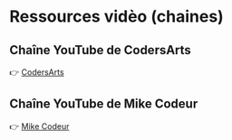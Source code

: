 # Ressources vidèo (chaines)

## Chaîne YouTube de CodersArts

👉 [CodersArts](https://www.youtube.com/@CodersArts)

## Chaîne YouTube de Mike Codeur

👉 [Mike Codeur](https://www.youtube.com/channel/UC7BNBNLwMF8GjgXLDP8PWQw)
